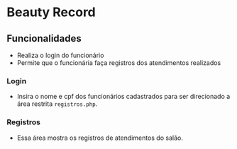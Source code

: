 
# Beauty Record

## Funcionalidades
- Realiza o login do funcionário
- Permite que o funcionária faça registros dos atendimentos realizados

### Login
- Insira o nome e cpf dos funcionários cadastrados para ser direcionado a área restrita `registros.php`.

### Registros
- Essa área mostra os registros de atendimentos do salão. 
